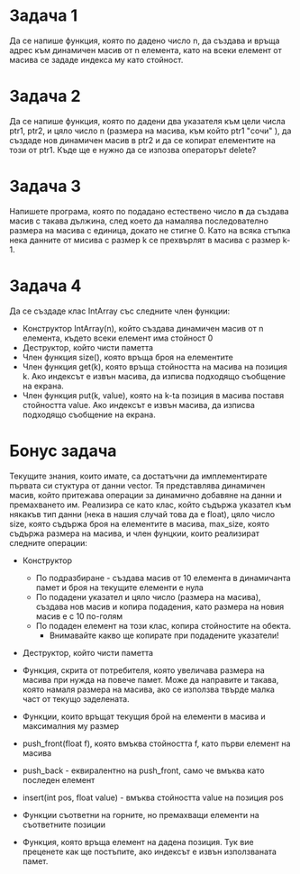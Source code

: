 # Задача 1
Да се напише функция, която по дадено число n, да създава и връща адрес към динамичен масив от n елемента, като на всеки елемент от масива се зададе индекса му като стойност.


# Задача 2
Да се напише функция, която по дадени два указателя към цели числа ptr1, ptr2, и цяло число n (размера на масива, към който ptr1 "сочи" ), да създаде нов динамичен масив в ptr2 и да се копират елементите на този от ptr1. Къде ще е нужно да се изпозва операторът delete?

# Задача 3
Напишете програма, която по подадано естествено число **n** да създава масив с такaва дължина, след което да намалява последователно размера на масива с единица, докато не стигне 0. Като на всяка стъпка нека данните от мисива с размер k се прехвърлят в масива с размер k-1.

# Задача 4
Да се създаде клас IntArray със следните член функции:

* Конструктор IntArray(n), който създава динамичен масив от n елемента, където всеки елемент има стойност 0
* Деструктор, който чисти паметта
* Член функция size(), която връща броя на елементите
* Член функция get(k), която връща стойността на масива на позиция k. Ако индексът е извън масива, да изписва подходящо съобщение на екрана.
* Член функция put(k, value), която на k-ta позиция в масива поставя стойността value. Ако индексът е извън масива, да изписва подходящо съобщение на екрана.


# Бонус задача 
Текущите знания, които имате, са достатъчни да имплементирате първата си стуктура от данни vector. Тя представлява динамичен масив, който притежава операции за динамично добавяне на данни и премахването им. Реализира се като клас, който съдържа указател към някакъв тип данни (нека в нашия случай това да е float), цяло число size, която съдържа броя на елементите в масива, max_size, която съдържа размера на масива, и член фунцкии, които реализират следните операции:

* Конструктор

  * По подразбиране - създава масив от 10 елемента в динамичанта памет и броя на текущите елементи е нула
  * По подадени указател и цяло число (размера на масива), създава нов масив и копира подадения, като размера на новия масив е с 10 по-голям
  * По подаден елемент на този клас, копира стойностите на обекта.
       * Внимавайте какво ще копирате при подадените указатели!
* Деструктор, който чисти паметта

* Функция, скрита от потребителя, която увеличава размера на масива при нужда на повече памет. Може да направите и такава, която намаля размера на масива, ако се използва твърде малка част от текущо заделената.

* Функции, които връщат текущия брой на елементи в масива и максималния му размер

* push_front(float f), която вмъква стойността f, като първи елемент на масива

* push_back - еквиралентно на push_front, само че вмъква като последен елемент

* insert(int pos, float value) - вмъква стойността value на позиция pos

* Функции съответни на горните, но премахващи елементи на съответните позиции

* Функция, която връща елемент на дадена позиция. Тук вие преценете как ще постъпите, ако индексът е извън използваната памет.
